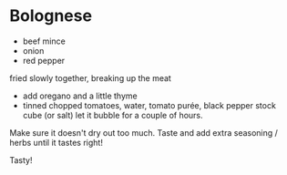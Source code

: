 # Bolognese

* beef mince
* onion
* red pepper

fried slowly together, breaking up the meat

* add oregano and a little thyme
* tinned chopped tomatoes, water, tomato purée, black pepper stock cube (or salt) let it bubble for a couple of hours.

Make sure it doesn't dry out too much. Taste and add extra seasoning / herbs until it tastes right!

Tasty!

